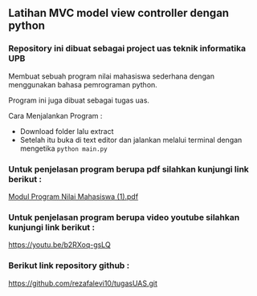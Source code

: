## Latihan MVC model view controller dengan python

### Repository ini dibuat sebagai project uas teknik informatika UPB
Membuat sebuah program  nilai mahasiswa sederhana dengan menggunakan bahasa pemrograman python.

Program ini juga dibuat sebagai tugas uas.

Cara Menjalankan Program :

- Download folder lalu extract
- Setelah itu buka di text editor dan jalankan melalui terminal dengan mengetika `python main.py`

### Untuk penjelasan program berupa pdf silahkan kunjungi link berikut :

[Modul Program Nilai Mahasiswa (1).pdf](https://github.com/rezafalevi10/tugasUAS/files/10362230/Modul.Program.Nilai.Mahasiswa.1.pdf)

### Untuk penjelasan program berupa video youtube silahkan kunjungi link berikut :

https://youtu.be/b2RXoq-gsLQ

### Berikut link repository github :

https://github.com/rezafalevi10/tugasUAS.git
